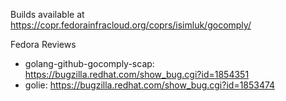 Builds available at https://copr.fedorainfracloud.org/coprs/isimluk/gocomply/

Fedora Reviews
 * golang-github-gocomply-scap: https://bugzilla.redhat.com/show_bug.cgi?id=1854351
 * golie: https://bugzilla.redhat.com/show_bug.cgi?id=1853474
